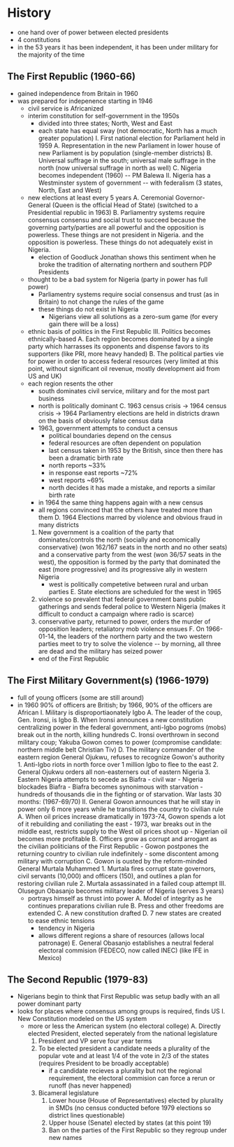 # History
- one hand over of power between elected presidents
- 4 constitutions
- in the 53 years it has been independent, it has been under military for the majority of the time

## The First Republic (1960-66)
- gained independence from Britain in 1960
- was prepared for indepenence starting in 1946
	- civil service is Africanized
	- interim constitution for self-government in the 1950s
		- divided into three states; North, West and East
		- each state has equal sway (not democratic, North has a much greater population)
I.  First national election for Parliament held in 1959
	A.  Representation in the new Parliament in lower house of new Parliament is by population (single-member districts)
	B.  Universal suffrage in the south; universal male suffrage in the north (now universal suffrage in north as well)
	C.  Nigeria becomes independent (1960) -- PM Balewa
II.  Nigeria has a Westminster system of government -- with federalism (3 states, North, East and West)
	- new elections at least every 5 years
	A.  Ceremonial Governor-General (Queen is the official Head of State) (switched to a Presidential republic in 1963)
	B. Parliamentry systems require consensus consensu and social trust to succeed because the governing party/parties are all powerful and the opposition is powerless. These things are not president in Nigeria. and the opposition is powerless. These things do not adequately exist in Nigeria.
		- election of Goodluck Jonathan shows this sentiment when he broke the tradition of alternating northern and southern PDP Presidents
	- thought to be a bad system for Nigeria (party in power has full power)
		- Parliamentry systems require social consensus and trust (as in Britain) to not change the rules of the game
		- these things do not exist in Nigeria
			- Nigerians view all solutions as a zero-sum game (for every gain there will be a loss)
	- ethnic basis of politics in the First Republic
III.  Politics becomes ethnically-based
	A.  Each region becomes dominated by a single party which harrasses its opponents and dispense favors to its supporters (like PRI, more heavy handed)
	B.  The political parties vie for power in order to access federal resources (very limited at this point, without significant oil revenue, mostly development aid from US and UK)
	- each region resents the other
		- south dominates civil service, military and for the most part business
		- north is politically dominant
	C.  1963 census crisis -> 1964 census crisis -> 1964 Parliamentry elections are held in districts drawn on the basis of obviously false census data
		- 1963, government attempts to conduct a census
			- political boundaries depend on the census
			- federal resources are often dependent on population
			- last census taken in 1953 by the British, since then there has been a dramatic birth rate
			- north reports ~33%
			- in response east reports ~72%
			- west reports ~69%
			- north decides it has made a mistake, and reports a similar birth rate
		- in 1964 the same thing happens again with a new census
		- all regions convinced that the others have treated more than them
	D.  1964 Elections marred by violence and obvious fraud in many districts
		1.  New government is a coalition of the party that dominates/controls the north (socially and economically conservative) (won 162/167 seats in the north and no other seats) and a conservative party from the west (won 36/57 seats in the west), the opposition is formed by the party that dominated the east (more progressive) and its progressive ally in western Nigeria
			- west is politically competetive between rural and urban parties
	E.  State elections are scheduled for the west in 1965
		1.  violence so prevalent that federal government bans public gatherings and sends federal police to Western Nigeria (makes it difficult to conduct a campaign where radio is scarce)
		2.  conservative party, returned to power, orders the murder of opposition leaders; retaliatory mob violence ensues
	F.  On 1966-01-14, the leaders of the northern party and the two western parties meet to try to solve the violence -- by morning, all three are dead and the military has seized power
		- end of the First Republic

## The First Military Government(s) (1966-1979)
- full of young officers (some are still around)
- in 1960 90% of officers are British; by 1966, 90% of the officers are African
I.  Military is disproportiaonately Igbo
	A.  The leader of the coup, Gen. Ironsi, is Igbo
	B.  When Ironsi announces a new constitution centralizing power in the federal government, anti-Igbo pogroms (mobs) break out in the north, killing hundreds
	C.  Ironsi overthrown in second military coup; Yakuba Gowon comes to power (compromise candidate: northern middle belt Christian Tiv)
	D.  The military commander of the eastern region General Ojukwu, refuses to recognize Gowon's authority
		1.  Anti-Igbo riots in north force over 1 million Igbo to flee to the east
		2.  General Ojukwu orders all non-easterners out of eastern Nigeria
		3.  Eastern Nigeria attempts to secede as Biafra
			- civil war
				- Nigeria blockades Biafra
			- Biafra becomes synonimous with starvation
			- hundreds of thousands die in the fighting or of starvation. War lasts 30 months: (1967-69/70)
II.  General Gowon announces that he will stay in power only 6 more years while he transitions the country to civilian rule
	A.  When  oil prices increase dramatically in 1973-74, Gowon spends a lot of it rebuilding and coniliating the east
		- 1973, war breaks out in the middle east, restricts supply to the West oil prices shoot up
		- Nigerian oil becomes more profitable
	B.  Officers grow as corrupt and arrogant as the civilian politicians of the First Republic
		- Gowon postpones the returning country to civilian rule indefinitely
		- some discontent among military with corruption
	C.  Gowon is ousted by the reform-minded General Murtala Muhammed
		1.  Murtala fires corrupt state governors, civil servants (10,000) and officers (150), and outlines a plan for restoring civilian rule
		2.  Murtala assassinated in a failed coup attempt
III.  Olusegun Obasanjo becomes military leader of Nigeria (serves 3 years)
	- portrays himself as thrust into power
	A.  Model of integrity as he continues preparations civilian rule
	B.  Press and other freedoms are extended
	C.  A new constitution drafted
	D.  7 new states are created to ease ethnic tensions
		- tendency in Nigeria
		- allows different regions a share of resources (allows local patronage)
	E.  General Obasanjo establishes a neutral federal electoral commision (FEDECO, now called INEC) (like IFE in Mexico) 

## The Second Republic (1979-83)
- Nigerians begin to think that First Republic was setup badly with an all power dominant party
- looks for places where consensus among groups is required, finds US
I.  New Constitution modeled on the US system
	- more or less the American system (no electoral college)
	A.  Directly elected President, elected seperately from the national legislature
		1.  President and VP serve four year terms
		2.  To be elected president a candidate needs a plurality of the popular vote and at least 1/4 of the vote in 2/3 of the states (requires President to be broadly acceptable)
			- if a candidate recieves a plurality but not the regional requirement, the electoral commision can force a rerun or runoff (has never happened)
		3.  Bicameral legislature
			1.  Lower house (House of Representatives) elected by plurality in SMDs (no census conducted before 1979 elections so district lines questionable)
			2.  Upper house (Senate) elected by states (at this point 19)
			3.  Ban on the parties of the First Republic so they regroup under new names
